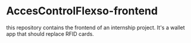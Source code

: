 # AccesControlFlexso-frontend
this repository contains the frontend of an internship project. It's a wallet app that should replace RFID cards.

